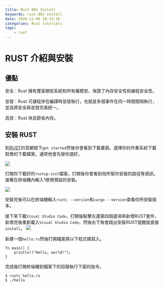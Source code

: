 ```yaml
---
title: Rust 001 Install
keywords: rust-001-install
date: 2020-11-09 20:13:19
categories: Rust tutorials
tags:
    - rust
---
```

# RUST 介紹與安裝
## 優點

安全：Rust 擁有豐富類型系統和所有權模型，保證了內存安全性和線程安全性。

並發：Rust 可讓程序在編譯時並發執行，也就是多個事件在同一時間間隔執行，並且將安全與並發完美統一。

高效：Rust 快且節省內存。

<!-- more -->
## 安裝 RUST
到[RUST](https://www.rust-lang.org/)的官網按下`get started`然後你會看到下載畫面，選擇你的作業系統下載對應的下載檔案，通常他會先替你選好。

![](E2SfgQY.png)

打開你下載好的`rustup-init`檔案，打開後你會看到他所幫你安裝的路徑等資訊，接著在終端機內輸入1使用預設的安裝。

![](MOrVY0n.png)

  
安裝完後可以在終端機輸入`rustc --version`和`cargo --version`查看你所安裝版本。


接下來下載`Visual Studio Code`，打開後點擊左邊第四個選項來新增RUST套件，新增完後重新載入`Visual Studio Code`，然後右下角會跳出安裝RUST提醒就直接`install`。
![](Dt3OZKz.png)

新建一個`hello.rs`然後打開檔案將以下程式碼寫入。

```rust=
fn main() {
    println!("Hello, world!");
}
```

完成後打開終端機到檔案下的目錄執行下面的指令。
```bash=
$ rustc hello.rs
$ ./hello
```
